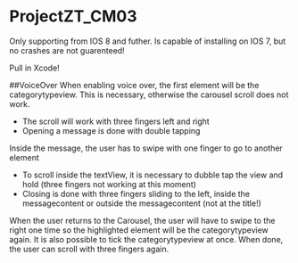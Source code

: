 # ProjectZT_CM03

Only supporting from IOS 8 and futher. Is capable of installing on IOS 7, but no crashes are not guarenteed!

Pull in Xcode!


##VoiceOver
When enabling voice over, the first element will be the categorytypeview. This is necessary, otherwise the carousel scroll does not work.
- The scroll will work with three fingers left and right
- Opening a message is done with double tapping

Inside the message, the user has to swipe with one finger to go to another element
- To scroll inside the textView, it is necessary to dubble tap the view and hold (three fingers not working at this moment)
- Closing is done with three fingers sliding to the left, inside the messagecontent or outside the messagecontent (not at the title!)

When the user returns to the Carousel, the user will have to swipe to the right one time so the highlighted element will be the categorytypeview again. It is also possible to tick the categorytypeview at once. When done, the user can scroll with three fingers again.
